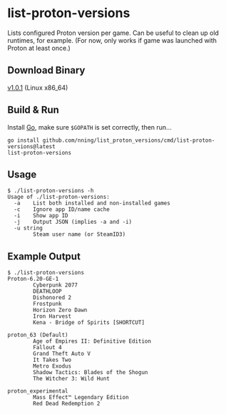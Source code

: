 # list-proton-versions

Lists configured Proton version per game. Can be useful to clean up old runtimes, for example. (For now, only works if game was launched with Proton at least once.)

## Download Binary

[v1.0.1](https://github.com/nning/list_proton_versions/releases/download/v1.0.1/list-proton-versions-v1.0.1) (Linux x86_64)

## Build & Run

Install [Go](https://golang.org/), make sure `$GOPATH` is set correctly, then run...

    go install github.com/nning/list_proton_versions/cmd/list-proton-versions@latest
    list-proton-versions

## Usage

    $ ./list-proton-versions -h
    Usage of ./list-proton-versions:
      -a    List both installed and non-installed games
      -c    Ignore app ID/name cache
      -i    Show app ID
      -j    Output JSON (implies -a and -i)
      -u string
            Steam user name (or SteamID3)

## Example Output

    $ ./list-proton-versions
    Proton-6.20-GE-1
            Cyberpunk 2077
            DEATHLOOP
            Dishonored 2
            Frostpunk
            Horizon Zero Dawn
            Iron Harvest
            Kena - Bridge of Spirits [SHORTCUT]

    proton_63 (Default)
            Age of Empires II: Definitive Edition
            Fallout 4
            Grand Theft Auto V
            It Takes Two
            Metro Exodus
            Shadow Tactics: Blades of the Shogun
            The Witcher 3: Wild Hunt

    proton_experimental
            Mass Effect™ Legendary Edition
            Red Dead Redemption 2
